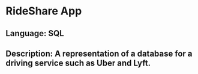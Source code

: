 # RideShare App
## Language: SQL
## Description: A representation of a database for a driving service such as Uber and Lyft.
